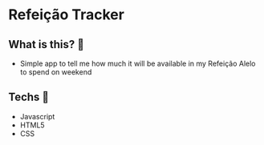 # Refeição Tracker
## What is this? 🤔
- Simple app to tell me how much it will be available in my Refeição Alelo to spend on weekend

## Techs 🧪
- Javascript
- HTML5
- CSS